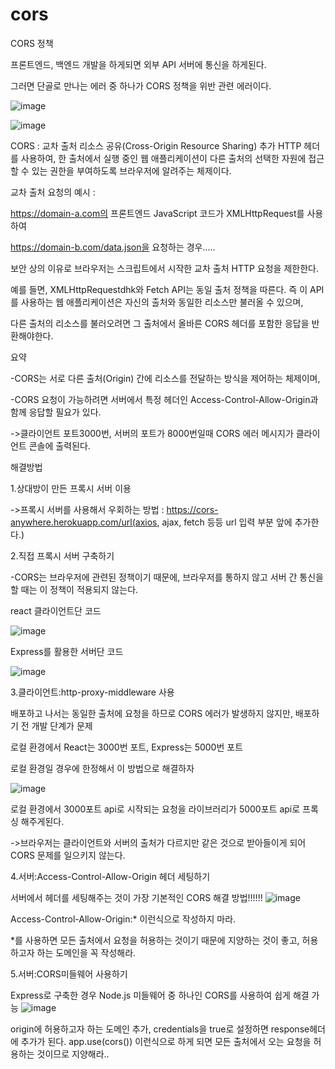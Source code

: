 # cors
CORS 정책 

프론트엔드, 백엔드 개발을 하게되면 외부 API 서버에 통신을 하게된다.

그러면 단골로 만나는 에러 중 하나가 CORS 정책을 위반 관련 에러이다.

![image](https://user-images.githubusercontent.com/45154233/139275799-df91559b-138f-4c63-8a56-a021897cb642.png)

![image](https://user-images.githubusercontent.com/45154233/139275775-e316d8f6-f9fc-4937-a07d-728771bc41f3.png)
   




CORS : 교차 출처 리소스 공유(Cross-Origin Resource Sharing) 추가 HTTP 헤더를 사용하여,
한 출처에서 실행 중인 웹 애플리케이션이 다른 출처의 선택한 자원에 접근할 수 있는 권한을 부여하도록 브라우저에 알려주는 체제이다.
   


교차 출처 요청의 예시 :

https://domain-a.com의 프론트엔드 JavaScript 코드가 XMLHttpRequest를 사용하여

https://domain-b.com/data.json을 요청하는 경우.....



보안 상의 이유로 브라우저는 스크립트에서 시작한 교차 출처 HTTP 요청을 제한한다. 

예를 들면, XMLHttpRequestdhk와 Fetch API는 동일 출처 정책을 따른다. 즉 이 API를 사용하는 웹 애플리케이션은 자신의 출처와 동일한 리소스만 불러올 수 있으며,

다른 출처의 리소스를 불러오려면 그 출처에서 올바른 CORS 헤더를 포함한 응답을 반환해야한다.



요약

-CORS는 서로 다른 출처(Origin) 간에 리소스를 전달하는 방식을 제어하는 체제이며,

-CORS 요청이 가능하려면 서버에서 특정 헤더인 Access-Control-Allow-Origin과 함께 응답할 필요가 있다.

->클라이언트 포트3000번, 서버의 포트가 8000번일때 CORS 에러 메시지가 클라이언트 콘솔에 출력된다.



해결방법

1.상대방이 만든 프록시 서버 이용

->프록시 서버를 사용해서 우회하는 방법 : https://cors-anywhere.herokuapp.com/url(axios, ajax, fetch 등등 url 입력 부분 앞에 추가한다.)



2.직접 프록시 서버 구축하기

-CORS는 브라우저에 관련된 정책이기 때문에, 브라우저를 통하지 않고 서버 간 통신을 할 때는 이 정책이 적용되지 않는다.

react 클라이언트단 코드

![image](https://user-images.githubusercontent.com/45154233/139275700-56c2c24f-4ef8-4b34-9259-18e291ea2a8e.png)



Express를 활용한 서버단 코드

![image](https://user-images.githubusercontent.com/45154233/139275678-46701a6b-6e1d-486a-a485-0722874a2055.png)



3.클라이언트:http-proxy-middleware 사용

배포하고 나서는 동일한 출처에 요청을 하므로 CORS 에러가 발생하지 않지만, 배포하기 전 개발 단계가 문제

로컬 환경에서 React는 3000번 포트, Express는 5000번 포트

로컬 환경일 경우에 한정해서 이 방법으로 해결하자

![image](https://user-images.githubusercontent.com/45154233/139275603-53823b3b-6859-4222-88be-0158aa654ae0.png)


로컬 환경에서 3000포트 api로 시작되는 요청을 라이브러리가 5000포트 api로 프록싱 해주게된다.

->브라우저는 클라이언트와 서버의 출처가 다르지만 같은 것으로 받아들이게 되어 CORS 문제를 일으키지 않는다.



4.서버:Access-Control-Allow-Origin 헤더 세팅하기

서버에서 헤더를 세팅해주는 것이 가장 기본적인 CORS 해결 방법!!!!!!
![image](https://user-images.githubusercontent.com/45154233/139275559-38128798-5830-4901-963a-afa380f9f3af.png)



Access-Control-Allow-Origin:* 이런식으로 작성하지 마라.

*를 사용하면 모든 출처에서 요청을 허용하는 것이기 때문에 지양하는 것이 좋고, 허용하고자 하는 도메인을 꼭 작성해라.   

5.서버:CORS미들웨어 사용하기

Express로 구축한 경우 Node.js 미들웨어 중 하나인 CORS를 사용하여 쉽게 해결 가능
![image](https://user-images.githubusercontent.com/45154233/139275482-82d6cf2b-3744-4e5e-bce1-dcb0ca1f4dc0.png)

origin에 허용하고자 하는 도메인 추가, credentials을 true로 설정하면 response헤더에 추가가 된다.
app.use(cors()) 이런식으로 하게 되면 모든 출처에서 오는 요청을 허용하는 것이므로 지양해라..
